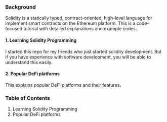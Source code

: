 ### Background
Solidity is a statically typed, contract-oriented, high-level language for implement smart contracts on the Ethereum platform.
This is a code-focused tutorial with detailed explanations and example codes.


#### 1. Learning Solidity Programming
I started this repo for my friends who just started solidity development.
But if you have experience with software development, you will be able to understand this easily.

#### 2. Popular DeFi platforms
This explains popular DeFi platforms and their features.


### Table of Contents
1. Learning Solidity Programming
2. Popular DeFi platforms
